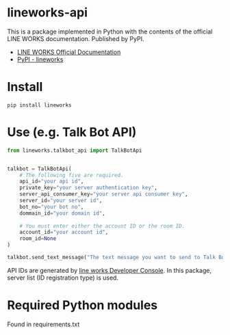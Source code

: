 # lineworks-api
This is a package implemented in Python with the contents of the official LINE WORKS documentation. Published by PyPI.

- [LINE WORKS Official Documentation](https://developers.worksmobile.com/document)
- [PyPI - lineworks](https://pypi.org/project/lineworks/)



# Install
`pip install lineworks`



# Use (e.g. Talk Bot API)
```python
from lineworks.talkbot_api import TalkBotApi


talkbot = TalkBotApi(
    # The following five are required.
    api_id="your api id",
    private_key="your server authentication key",
    server_api_consumer_key="your server api consumer key",
    server_id="your server id",
    bot_no="your bot no",
    dommain_id="your domain id",
    
    # You must enter either the account ID or the room ID.
    account_id="your account id",
    room_id=None
)

talkbot.send_text_message("The text message you want to send to Talk Bot.")
```

API IDs are generated by [line works Developer Console](https://developers.worksmobile.com/jp/console/openapi/main).
In this package, server list (ID registration type) is used.



# Required Python modules
Found in requirements.txt


